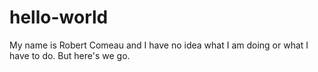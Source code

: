 # hello-world
My name is Robert Comeau and I have no idea what I am doing or what I have to do.
But here's we go.
